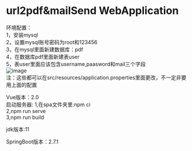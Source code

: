 # url2pdf&mailSend WebApplication
环境配置：  
1，安装mysql   
2，设置mysql账号密码为root和123456   
3，在mysql里面新建数据库：pdf     
4，在数据库pdf里面新建表user   
5，表user里面应该包含username,paasword和mail三个字段    
![image](https://user-images.githubusercontent.com/102196935/176362323-59a72ea0-a78e-489a-93f3-36550b4b3565.png)  
注：这些都可以在src/resources/application.properties里面更改，不一定非要用上面的配置

Vue版本：2.0  
启动服务器:
1,在spa文件夹里:npm ci   
2,npm run serve  
3,npm run build  

jdk版本:11

SpringBoot版本：2.7.1
